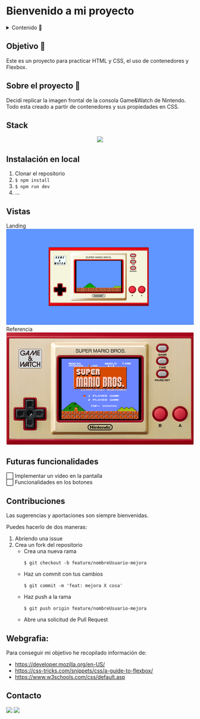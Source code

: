 # Bienvenido a mi proyecto

<details>
  <summary>Contenido 📝</summary>
  <ol>
    <li><a href="#objetivo-🎯">Objetivo</a></li>
    <li><a href="#sobre-el-proyecto-🔎">Sobre el proyecto</a></li>
    <li><a href="#stack">Stack</a></li>
    <li><a href="#instalación-en-local">Instalación</a></li>
    <li><a href="#vistas">Vistas</a></li>
    <li><a href="#futuras-funcionalidades">Futuras funcionalidades</a></li>
    <li><a href="#contribuciones">Contribuciones</a></li>
    <li><a href="#webgrafia">Webgrafia</a></li>
    <li><a href="#contacto">Contacto</a></li>
  </ol>
</details>

## Objetivo 🎯

Este es un proyecto para practicar HTML y CSS, el uso de contenedores y Flexbox.

## Sobre el proyecto 🔎

Decidí replicar la imagen frontal de la consola Game&Watch de Nintendo. Todo esta creado a partir de contenedores y sus propiedades en CSS.

## Stack

<div align="center">
    <img src= "https://upload.wikimedia.org/wikipedia/commons/thumb/1/10/CSS3_and_HTML5_logos_and_wordmarks.svg/2560px-CSS3_and_HTML5_logos_and_wordmarks.svg.png"/>
 </div>

## Instalación en local

1. Clonar el repositorio
2. `$ npm install`
3. `$ npm run dev`
4. ...

## Vistas

Landing
<img src="./img/GameWatchCSS.jpg">  
Referencia
<img src="./img/gamewatch.png">

## Futuras funcionalidades

<!-- ✅   -->

⬜ Implementar un video en la pantalla  
⬜ Funcionalidades en los botones

## Contribuciones

Las sugerencias y aportaciones son siempre bienvenidas.

Puedes hacerlo de dos maneras:

1. Abriendo una issue
2. Crea un fork del repositorio
   - Crea una nueva rama
     ```
     $ git checkout -b feature/nombreUsuario-mejora
     ```
   - Haz un commit con tus cambios
     ```
     $ git commit -m 'feat: mejora X cosa'
     ```
   - Haz push a la rama
     ```
     $ git push origin feature/nombreUsuario-mejora
     ```
   - Abre una solicitud de Pull Request

## Webgrafia:

Para conseguir mi objetivo he recopilado información de:

- https://developer.mozilla.org/en-US/
- https://css-tricks.com/snippets/css/a-guide-to-flexbox/
- https://www.w3schools.com/css/default.asp

## Contacto

<a href = "mailto:adrianapardo1998@gmail.com"><img src="https://img.shields.io/badge/Gmail-C6362C?style=for-the-badge&logo=gmail&logoColor=white" target="_blank"></a>
<a href="https://www.linkedin.com/in/adriana-pardo-diez/" target="_blank"><img src="https://img.shields.io/badge/-LinkedIn-%230077B5?style=for-the-badge&logo=linkedin&logoColor=white" target="_blank"></a>

</p>
